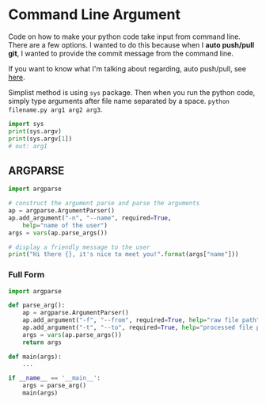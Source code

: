 # Command Line Argument 

Code on how to make your python code take input from command line. There are a few options. I wanted to do this because when I **auto push/pull git**, I wanted to provide the commit message from the command line. 

If you want to know what I'm talking about regarding, auto push/pull, see [here](https://github.com/jasjung/Python/tree/master/GitHub/Automatic_Push_Pull). 

Simplist method is using `sys` package. Then when you run the python code, simply type arguments after file name separated by a space. 
`python filename.py arg1 arg2 arg3`. 

```py
import sys 
print(sys.argv)
print(sys.argv[1])
# out: arg1
```

## ARGPARSE 

```py
import argparse

# construct the argument parse and parse the arguments
ap = argparse.ArgumentParser()
ap.add_argument("-n", "--name", required=True,
	help="name of the user")
args = vars(ap.parse_args())

# display a friendly message to the user
print("Hi there {}, it's nice to meet you!".format(args["name"]))
```

### Full Form 

```py
import argparse

def parse_arg():
    ap = argparse.ArgumentParser()
    ap.add_argument("-f", "--from", required=True, help="raw file path")
    ap.add_argument("-t", "--to", required=True, help="processed file path")
    args = vars(ap.parse_args())
    return args 

def main(args):
	... 

if __name__ == '__main__':
    args = parse_arg()
    main(args)
```